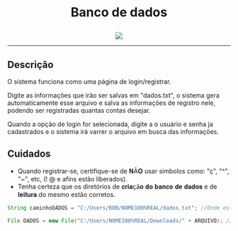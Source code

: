 # <p align = "center"> Banco de dados

<p align="center">
  <img src = "https://static.tumblr.com/55afbb9fa99b278846e3796012c99641/9wyymxs/Y2coqr90i/tumblr_static_b986hpmv5fcw84w0g4ocw8w88_640_v2.gif">
       </p>
  <hr>
  
## Descrição

O sistema funciona como uma página de login/registrar.

Digite as informações que irão ser salvas em "dados.txt", o sistema gera automaticamente esse arquivo e salva as informações de registro nele, podendo ser registradas quantas contas desejar.

Quando a opção de login for selecionada, digite a o usuário e senha ja cadastrados e o sistema irá varrer o arquivo em busca das informações.





## Cuidados

* Quando registrar-se, certifique-se de 𝐍Ã𝐎 usar simbolos como: "ç", "^", "~", etc, (! @ e afins estão liberados).
* Tenha certeza que os diretórios de 𝐜𝐫𝐢𝐚çã𝐨 𝐝𝐨 𝐛𝐚𝐧𝐜𝐨 𝐝𝐞 𝐝𝐚𝐝𝐨𝐬 e de 𝐥𝐞𝐢𝐭𝐮𝐫𝐚 do mesmo estão corretos.

```java
String caminhoDADOS = "C:/Users/BOB/NOME100%REAL/dados.txt"; //Onde está localizado
```
```java
File DADOS = new File("C:/Users/NOME100%REAL/Downloads/" + ARQUIVO); //Onde será gerado
```
